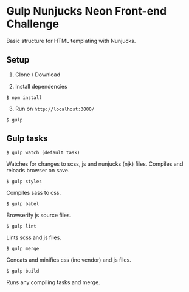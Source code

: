 # Gulp Nunjucks Neon Front-end Challenge

Basic structure for HTML templating with Nunjucks.

## Setup

1.  Clone / Download

2.  Install dependencies

```
$ npm install
```

3.  Run on `http://localhost:3000/`

```
$ gulp
```

## Gulp tasks

```
$ gulp watch (default task)
```

Watches for changes to scss, js and nunjucks (njk) files. Compiles and reloads browser on save.

```
$ gulp styles
```

Compiles sass to css.

```
$ gulp babel
```

Browserify js source files.

```
$ gulp lint
```

Lints scss and js files.

```
$ gulp merge
```

Concats and minifies css (inc vendor) and js files.

```
$ gulp build
```

Runs any compiling tasks and merge.
